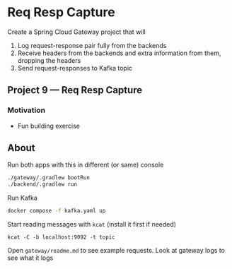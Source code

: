 # Req Resp Capture

Create a Spring Cloud Gateway project that will

1. Log request-response pair fully from the backends
2. Receive headers from the backends and extra information from them, dropping the headers
3. Send request-responses to Kafka topic

## Project 9 — Req Resp Capture

### Motivation

- Fun building exercise

## About

Run both apps with this in different (or same) console

```bash
./gateway/.gradlew bootRun
./backend/.gradlew run
```

Run Kafka
```bash
docker compose -f kafka.yaml up 
```

Start reading messages with `kcat` (install it first if needed)
```
kcat -C -b localhost:9092 -t topic
```

Open `gateway/readme.md` to see example requests. Look at gateway logs to see what it logs

